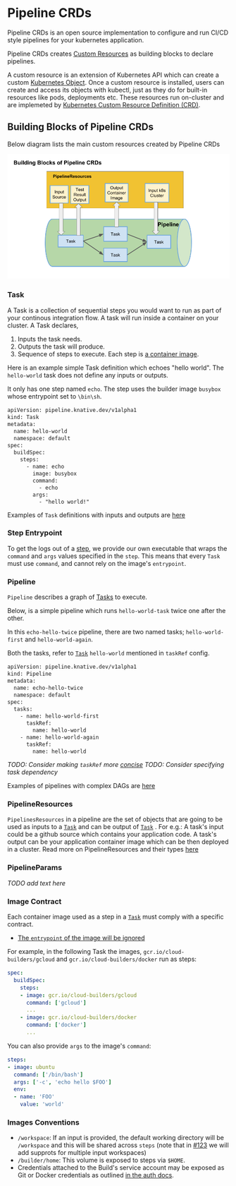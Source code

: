 # Pipeline CRDs
Pipeline CRDs is an open source implementation to configure and run CI/CD style pipelines for your kubernetes application.

Pipeline CRDs creates [Custom Resources](https://kubernetes.io/docs/concepts/extend-kubernetes/api-extension/custom-resources/) as building blocks to declare pipelines.

A custom resource is an extension of Kubernetes API which can create a custom [Kubernetes Object](https://kubernetes.io/docs/concepts/overview/working-with-objects/kubernetes-objects/#understanding-kubernetes-objects).
Once a custom resource is installed, users can create and access its objects with kubectl, just as they do for built-in resources like pods, deployments etc.
These resources run on-cluster and are implemeted by [Kubernetes Custom Resource Definition (CRD)](https://kubernetes.io/docs/concepts/extend-kubernetes/api-extension/custom-resources/#customresourcedefinitions).


## Building Blocks of Pipeline CRDs
Below diagram lists the main custom resources created by Pipeline CRDs

![Building Blocks](./docs/images/building-blocks.png)

### Task
A Task is a collection of sequential steps you would want to run as part of your continous integration flow.
A task will run inside a container on your cluster. A Task declares,
1. Inputs the task needs.
1. Outputs the task will produce.
1. Sequence of steps to execute. Each step is [a container image](#image-contract).

Here is an example simple Task definition which echoes "hello world". The `hello-world` task does not define any inputs or outputs.

It only has one step named `echo`. The step uses the builder image `busybox` whose entrypoint set to `\bin\sh`.

```shell
apiVersion: pipeline.knative.dev/v1alpha1
kind: Task
metadata:
  name: hello-world
  namespace: default
spec:
  buildSpec:
    steps:
      - name: echo
        image: busybox
        command:
          - echo
        args:
          - "hello world!"
```
Examples of `Task` definitions with inputs and outputs are [here](./examples)

### Step Entrypoint

To get the logs out of a [step](#task), we provide our own executable that wraps
the `command` and `args` values specified in the `step`. This means that every
`Task` must use `command`, and cannot rely on the image's `entrypoint`.

### Pipeline
`Pipeline` describes a graph of [Tasks](#Task) to execute.

Below, is a simple pipeline which runs `hello-world-task` twice one after the other.

In this `echo-hello-twice` pipeline, there are two named tasks; `hello-world-first` and `hello-world-again`.

Both the tasks, refer to [`Task`](#Task) `hello-world` mentioned in `taskRef` config.

```shell
apiVersion: pipeline.knative.dev/v1alpha1
kind: Pipeline
metadata:
  name: echo-hello-twice
  namespace: default
spec:
  tasks:
    - name: hello-world-first
      taskRef:
        name: hello-world
    - name: hello-world-again
      taskRef:
        name: hello-world
```
_TODO: Consider making `taskRef` more [concise](https://github.com/knative/build-pipeline/issues/138)_
_TODO: Consider specifying task dependency_

Examples of pipelines with complex DAGs are [here](./examples/pipelines)

### PipelineResources
`PipelinesResources` in a pipeline are the set of objects that are going to be used as inputs to a [`Task`](#Task) and can be output of [`Task`](#Task) .
For e.g.:
A task's input could be a github source which contains your application code.
A task's output can be your application container image which can be then deployed in a cluster.
Read more on PipelineResources and their types [here](./docs/pipeline-resources.md)

### PipelineParams
_TODO add text here_

### Image Contract

Each container image used as a step in a [`Task`](#task) must comply with a specific
contract.

* [The `entrypoint` of the image will be ignored](#step-entrypoint)

For example, in the following Task the images, `gcr.io/cloud-builders/gcloud`
and `gcr.io/cloud-builders/docker` run as steps:

```yaml
spec:
  buildSpec:
    steps:
    - image: gcr.io/cloud-builders/gcloud
      command: ['gcloud']
      ...
    - image: gcr.io/cloud-builders/docker
      command: ['docker']
      ...
```

You can also provide `args` to the image's `command`:

```yaml
steps:
- image: ubuntu
  command: ['/bin/bash']
  args: ['-c', 'echo hello $FOO']
  env:
  - name: 'FOO'
    value: 'world'
```

### Images Conventions

 * `/workspace`: If an input is provided, the default working directory will be
   `/workspace` and this will be shared across `steps` (note that in
   [#123](https://github.com/knative/build-pipeline/issues/123) we will add supprots for multiple input workspaces)
 * `/builder/home`: This volume is exposed to steps via `$HOME`.
 * Credentials attached to the Build's service account may be exposed as Git or
   Docker credentials as outlined
   [in the auth docs](https://github.com/knative/docs/blob/master/build/auth.md#authentication).